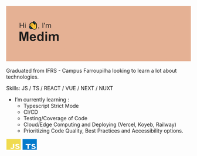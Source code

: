 ![Header](https://github.com/kadumedim/kadumedim/blob/main/header.png?raw=true) 


Graduated from IFRS - Campus Farroupilha looking to learn a lot about technologies.

Skills: JS / TS / REACT / VUE / NEXT / NUXT 

- I’m currently learning : 
    * Typescript Strict Mode
    * CI/CD 
    * Testing/Coverage of Code
    * Cloud/Edge Computing and Deploying (Vercel, Koyeb, Railway)
    * Prioritizing Code Quality, Best Practices and Accessibility options.

<img align="center" alt="Js" height="30" width="40" src="https://raw.githubusercontent.com/devicons/devicon/master/icons/javascript/javascript-plain.svg">
<img align="center" alt="Js" height="30" width="40" src="https://raw.githubusercontent.com/devicons/devicon/master/icons/typescript/typescript-plain.svg">

